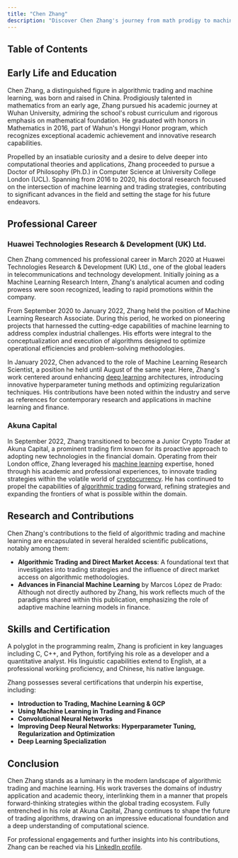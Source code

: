 ```yaml
---
title: "Chen Zhang"
description: "Discover Chen Zhang's journey from math prodigy to machine learning expert at Akuna Capital Explore his impactful contributions to algorithmic trading."
---
```




## Table of Contents

## Early Life and Education

Chen Zhang, a distinguished figure in algorithmic trading and machine learning, was born and raised in China. Prodigiously talented in mathematics from an early age, Zhang pursued his academic journey at Wuhan University, admiring the school's robust curriculum and rigorous emphasis on mathematical foundation. He graduated with honors in Mathematics in 2016, part of Wahun's Hongyi Honor program, which recognizes exceptional academic achievement and innovative research capabilities.

Propelled by an insatiable curiosity and a desire to delve deeper into computational theories and applications, Zhang proceeded to pursue a Doctor of Philosophy (Ph.D.) in Computer Science at University College London (UCL). Spanning from 2016 to 2020, his doctoral research focused on the intersection of machine learning and trading strategies, contributing to significant advances in the field and setting the stage for his future endeavors.

## Professional Career

### Huawei Technologies Research & Development (UK) Ltd.

Chen Zhang commenced his professional career in March 2020 at Huawei Technologies Research & Development (UK) Ltd., one of the global leaders in telecommunications and technology development. Initially joining as a Machine Learning Research Intern, Zhang's analytical acumen and coding prowess were soon recognized, leading to rapid promotions within the company. 

From September 2020 to January 2022, Zhang held the position of Machine Learning Research Associate. During this period, he worked on pioneering projects that harnessed the cutting-edge capabilities of machine learning to address complex industrial challenges. His efforts were integral to the conceptualization and execution of algorithms designed to optimize operational efficiencies and problem-solving methodologies.

In January 2022, Chen advanced to the role of Machine Learning Research Scientist, a position he held until August of the same year. Here, Zhang's work centered around enhancing [deep learning](/wiki/deep-learning) architectures, introducing innovative hyperparameter tuning methods and optimizing regularization techniques. His contributions have been noted within the industry and serve as references for contemporary research and applications in machine learning and finance.

### Akuna Capital

In September 2022, Zhang transitioned to become a Junior Crypto Trader at Akuna Capital, a prominent trading firm known for its proactive approach to adopting new technologies in the financial domain. Operating from their London office, Zhang leveraged his [machine learning](/wiki/machine-learning) expertise, honed through his academic and professional experiences, to innovate trading strategies within the volatile world of [cryptocurrency](/wiki/cryptocurrency). He has continued to propel the capabilities of [algorithmic trading](/wiki/algorithmic-trading) forward, refining strategies and expanding the frontiers of what is possible within the domain.

## Research and Contributions

Chen Zhang's contributions to the field of algorithmic trading and machine learning are encapsulated in several heralded scientific publications, notably among them:

- **Algorithmic Trading and Direct Market Access**: A foundational text that investigates into trading strategies and the influence of direct market access on algorithmic methodologies.
- **Advances in Financial Machine Learning** by Marcos López de Prado: Although not directly authored by Zhang, his work reflects much of the paradigms shared within this publication, emphasizing the role of adaptive machine learning models in finance.
  
## Skills and Certification

A polyglot in the programming realm, Zhang is proficient in key languages including C, C++, and Python, fortifying his role as a developer and a quantitative analyst. His linguistic capabilities extend to English, at a professional working proficiency, and Chinese, his native language.

Zhang possesses several certifications that underpin his expertise, including:

- **Introduction to Trading, Machine Learning & GCP**
- **Using Machine Learning in Trading and Finance**
- **Convolutional Neural Networks**
- **Improving Deep Neural Networks: Hyperparameter Tuning, Regularization and Optimization**
- **Deep Learning Specialization**

## Conclusion

Chen Zhang stands as a luminary in the modern landscape of algorithmic trading and machine learning. His work traverses the domains of industry application and academic theory, interlinking them in a manner that propels forward-thinking strategies within the global trading ecosystem. Fully entrenched in his role at Akuna Capital, Zhang continues to shape the future of trading algorithms, drawing on an impressive educational foundation and a deep understanding of computational science. 

For professional engagements and further insights into his contributions, Zhang can be reached via his [LinkedIn profile](www.linkedin.com/in/chen-zhang-phd-5440b4102).